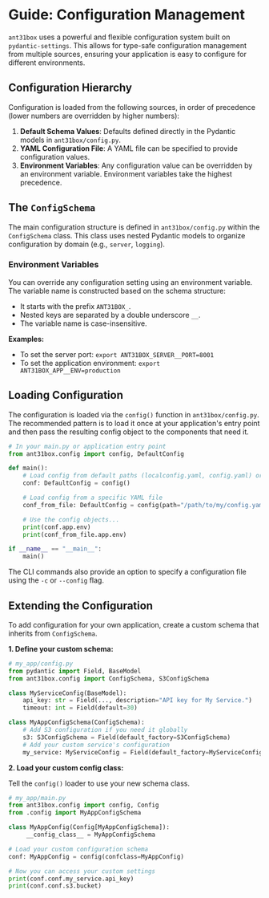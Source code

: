# Guide: Configuration Management

`ant31box` uses a powerful and flexible configuration system built on `pydantic-settings`. This allows for type-safe configuration management from multiple sources, ensuring your application is easy to configure for different environments.

## Configuration Hierarchy

Configuration is loaded from the following sources, in order of precedence (lower numbers are overridden by higher numbers):

1.  **Default Schema Values**: Defaults defined directly in the Pydantic models in `ant31box/config.py`.
2.  **YAML Configuration File**: A YAML file can be specified to provide configuration values.
3.  **Environment Variables**: Any configuration value can be overridden by an environment variable. Environment variables take the highest precedence.

## The `ConfigSchema`

The main configuration structure is defined in `ant31box/config.py` within the `ConfigSchema` class. This class uses nested Pydantic models to organize configuration by domain (e.g., `server`, `logging`).

### Environment Variables

You can override any configuration setting using an environment variable. The variable name is constructed based on the schema structure:

-   It starts with the prefix `ANT31BOX_`.
-   Nested keys are separated by a double underscore `__`.
-   The variable name is case-insensitive.

**Examples:**

-   To set the server port: `export ANT31BOX_SERVER__PORT=8001`
-   To set the application environment: `export ANT31BOX_APP__ENV=production`

## Loading Configuration

The configuration is loaded via the `config()` function in `ant31box/config.py`. The recommended pattern is to load it once at your application's entry point and then pass the resulting config object to the components that need it.

```python
# In your main.py or application entry point
from ant31box.config import config, DefaultConfig

def main():
    # Load config from default paths (localconfig.yaml, config.yaml) or environment variables
    conf: DefaultConfig = config()

    # Load config from a specific YAML file
    conf_from_file: DefaultConfig = config(path="/path/to/my/config.yaml")

    # Use the config objects...
    print(conf.app.env)
    print(conf_from_file.app.env)

if __name__ == "__main__":
    main()
```

The CLI commands also provide an option to specify a configuration file using the `-c` or `--config` flag.

## Extending the Configuration

To add configuration for your own application, create a custom schema that inherits from `ConfigSchema`.

**1. Define your custom schema:**

```python
# my_app/config.py
from pydantic import Field, BaseModel
from ant31box.config import ConfigSchema, S3ConfigSchema

class MyServiceConfig(BaseModel):
    api_key: str = Field(..., description="API key for My Service.")
    timeout: int = Field(default=30)

class MyAppConfigSchema(ConfigSchema):
    # Add S3 configuration if you need it globally
    s3: S3ConfigSchema = Field(default_factory=S3ConfigSchema)
    # Add your custom service's configuration
    my_service: MyServiceConfig = Field(default_factory=MyServiceConfig)
```

**2. Load your custom config class:**

Tell the `config()` loader to use your new schema class.

```python
# my_app/main.py
from ant31box.config import config, Config
from .config import MyAppConfigSchema

class MyAppConfig(Config[MyAppConfigSchema]):
     __config_class__ = MyAppConfigSchema

# Load your custom configuration schema
conf: MyAppConfig = config(confclass=MyAppConfig)

# Now you can access your custom settings
print(conf.conf.my_service.api_key)
print(conf.conf.s3.bucket)
```
